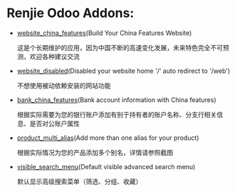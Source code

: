 # Renjie Odoo Addons:

* [website_china_features](https://www.odoo.com/apps/modules/10.0/website_china_features/)(Build Your China Features Website)

    这是个长期维护的应用，因为中国不断的高速变化发展，未来特色完全不可预测，欢迎各种建议交流

* [website_disabled](https://www.odoo.com/apps/modules/10.0/website_disabled/)(Disabled your website home '/' auto redirect to '/web')

    不想使用被动依赖安装的网站功能

* [bank_china_features](https://www.odoo.com/apps/modules/10.0/bank_china_features/)(Bank account information with China features)

    根据实际需要为您的银行账户添加有别于持有者的账户名称、分支行相关信息、是否对公账户属性

* [product_multi_alias](https://www.odoo.com/apps/modules/10.0/product_multi_alias/)(Add more than one alias for your product)

    根据实际情况为您的产品添加多个别名，详情请参照截图

* [visible_search_menu](https://www.odoo.com/apps/modules/10.0/visible_search_menu/)(Default visible advanced search menu)

    默认显示高级搜索菜单（筛选、分组、收藏）
